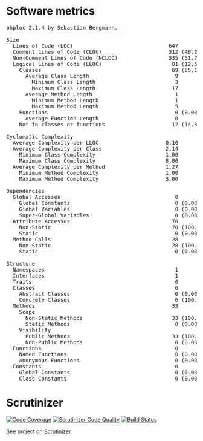 # Software metrics 

<pre>
phploc 2.1.4 by Sebastian Bergmann.

Size
  Lines of Code (LOC)                              647
  Comment Lines of Code (CLOC)                     312 (48.22%)
  Non-Comment Lines of Code (NCLOC)                335 (51.78%)
  Logical Lines of Code (LLOC)                      81 (12.52%)
    Classes                                         69 (85.19%)
      Average Class Length                           9
        Minimum Class Length                         3
        Maximum Class Length                        17
      Average Method Length                          1
        Minimum Method Length                        1
        Maximum Method Length                        5
    Functions                                        0 (0.00%)
      Average Function Length                        0
    Not in classes or functions                     12 (14.81%)

Cyclomatic Complexity
  Average Complexity per LLOC                     0.10
  Average Complexity per Class                    2.14
    Minimum Class Complexity                      1.00
    Maximum Class Complexity                      8.00
  Average Complexity per Method                   1.27
    Minimum Method Complexity                     1.00
    Maximum Method Complexity                     3.00

Dependencies
  Global Accesses                                    0
    Global Constants                                 0 (0.00%)
    Global Variables                                 0 (0.00%)
    Super-Global Variables                           0 (0.00%)
  Attribute Accesses                                70
    Non-Static                                      70 (100.00%)
    Static                                           0 (0.00%)
  Method Calls                                      28
    Non-Static                                      28 (100.00%)
    Static                                           0 (0.00%)

Structure
  Namespaces                                         1
  Interfaces                                         1
  Traits                                             0
  Classes                                            6
    Abstract Classes                                 0 (0.00%)
    Concrete Classes                                 6 (100.00%)
  Methods                                           33
    Scope
      Non-Static Methods                            33 (100.00%)
      Static Methods                                 0 (0.00%)
    Visibility
      Public Methods                                33 (100.00%)
      Non-Public Methods                             0 (0.00%)
  Functions                                          0
    Named Functions                                  0 (0.00%)
    Anonymous Functions                              0 (0.00%)
  Constants                                          0
    Global Constants                                 0 (0.00%)
    Class Constants                                  0 (0.00%)
</pre>


# Scrutinizer 

[![Code Coverage](https://scrutinizer-ci.com/g/krzysiekpiasecki/BurzeDzisNet/badges/coverage.png?b=master)](https://scrutinizer-ci.com/g/krzysiekpiasecki/BurzeDzisNet/?branch=master)
[![Scrutinizer Code Quality](https://scrutinizer-ci.com/g/krzysiekpiasecki/BurzeDzisNet/badges/quality-score.png?b=master)](https://scrutinizer-ci.com/g/krzysiekpiasecki/BurzeDzisNet/?branch=master)
[![Build Status](https://scrutinizer-ci.com/g/krzysiekpiasecki/BurzeDzisNet/badges/build.png?b=master)](https://scrutinizer-ci.com/g/krzysiekpiasecki/BurzeDzisNet/build-status/master)

See project on [Scrutinizer](https://scrutinizer-ci.com/g/krzysiekpiasecki/BurzeDzisNet/)
